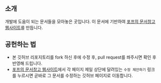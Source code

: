 ## 소개
개발에 도움이 되는 문서들을 모아놓은 곳입니다. 이 문서에 기반하여 [포프의 문서창고 웹사이트](https://docs.popekim.com/ko/)를 만듭니다. 

## 공헌하는 법
* 본 깃허브 리포지토리를 fork 하신 후에 수정 후, pull request를 쏴주시면 확인 후 반영해 드립니다.
* [포프의 문서창고 웹사이트](https://docs.popekim.com/ko/)에서 각 페이지 제일 상단에 달려있는 `수정 제안하기` 링크를 누르시면 곧바로 그 문서를 수정하는 깃허브 페이지로 이동합니다.
